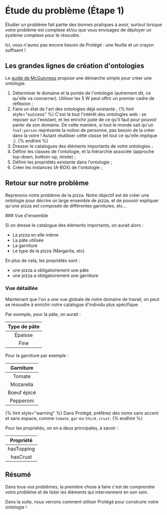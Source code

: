 # Étude du problème (Étape 1)

Étudier un problème fait partie des bonnes pratiques à avoir, surtout lorsque votre problème est complexe et/ou que vous envisagez de déployer un système complexe pour le résoudre.

Ici, vous n'aurez pas encore besoin de Protégé : une feuille et un crayon suffisent !

## Les grandes lignes de création d'ontologies

Le [guide de McGuinness](https://protege.stanford.edu/publications/ontology_development/ontology101-noy-mcguinness.html) propose une démarche simple pour créer une ontologie. 

1. Déterminer le domaine et la portée de l'ontologie (autrement dit, ce qu'elle va concerner). Utiliser les 5 W peut offrir un premier cadre de réflexion ;
2. Faire un état de l'art des ontologies déjà existante ; 
{% hint style="success" %}
C'est là tout l'intérêt des ontologies web : se reposer sur l'existant, et les enrichir juste de ce qu'il faut pour pouvoir parler de son domaine. De cette manière, si tout le monde sait qu'un `foaf:person` représente la notion de personne, pas besoin de la créer dans la votre ! Autant réutiliser cette classe (et tout ce qu'elle implique ;).
{% endhint %}
3. Dresser le catalogues des éléments importants de votre ontologies ;
4. Définir les classes de l'ontologie, et la hiérarchie associée (approche top-down, bottom-up, mixée) ;
5. Définir les propriétés existante dans l'ontologie ;
6. Créer les instances (A-BOX) de l'ontologie ;

## Retour sur notre problème

Reprenons notre problème de la pizza. Notre objectif est de créer une ontologie pour décrire un large ensemble de pizza, et de pouvoir expliquer qu'une pizza est composée de différentes garnitures, etc...

### Vue d'ensemble

Si on dresse le catalogue des éléments importants, on aurait alors :

* La pizza en elle même
* La pâte utilisée
* La garniture
* Le type de la pizza (Margarita, etc)

En plus de cela, les propriétés sont :

* une pizza a obligatoirement une pâte
* une pizza a obligatoirement une garniture

### Vue détaillée

Maintenant que l'on a une vue globale de notre domaine de travail, on peut se résoudre à enrichir notre catalogue d'individu plus spécifique.

Par exemple, pour la pâte, on aurait :

| Type de pâte   |
|:----------:|
| Épaisse |
| Fine |

Pour la garniture par exemple :

| Garniture |
|:---------:| 
| Tomate |
| Mozarella |
| Boeuf épicé |
| Pepperoni |

{% hint style="warning" %}
Dans Protégé, préférez des noms sans accent et sans espace, comme `tomate_gar` ou `thick_crust`.
{% endhint %}

Pour les propriétés, on en a deux principales, à savoir :

| Propriété |
|:---------:| 
| hasTopping |
| hasCrust |

## Résumé 

Dans tous vos problèmes, la première chose à faire c'est de comprendre votre problème et de lister les éléments qui interviennent en son sein.

Dans la suite, nous verrons comment utiliser Protégé pour construire notre ontologie !